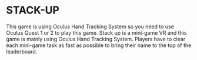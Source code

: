 # STACK-UP
 This game is using Oculus Hand Tracking System so you need to use Oculus Quest 1 or 2 to play this game.  Stack up is a mini-game VR and this game is mainly using Oculus Hand Tracking System. Players have to clear each mini-game task as fast as possible to bring their name to the top of the leaderboard.
